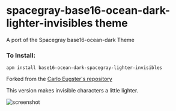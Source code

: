# spacegray-base16-ocean-dark-lighter-invisibles theme

A port of the Spacegray base16-ocean-dark Theme

### To Install:
`apm install base16-ocean-dark-spacegray-lighter-invisibles`

Forked from the [Carlo Eugster's repository](https://github.com/carloe/spacegray-base16-ocean-dark)

This version makes invisible characters a little lighter.

![screenshot](https://lh5.googleusercontent.com/-oSH29Z6lG2Q/UxhHDfG38MI/AAAAAAAAvlA/4jhTBJKE8rU/w366-h330-no/Screenshot+2014-03-06+10.54.39.png)

